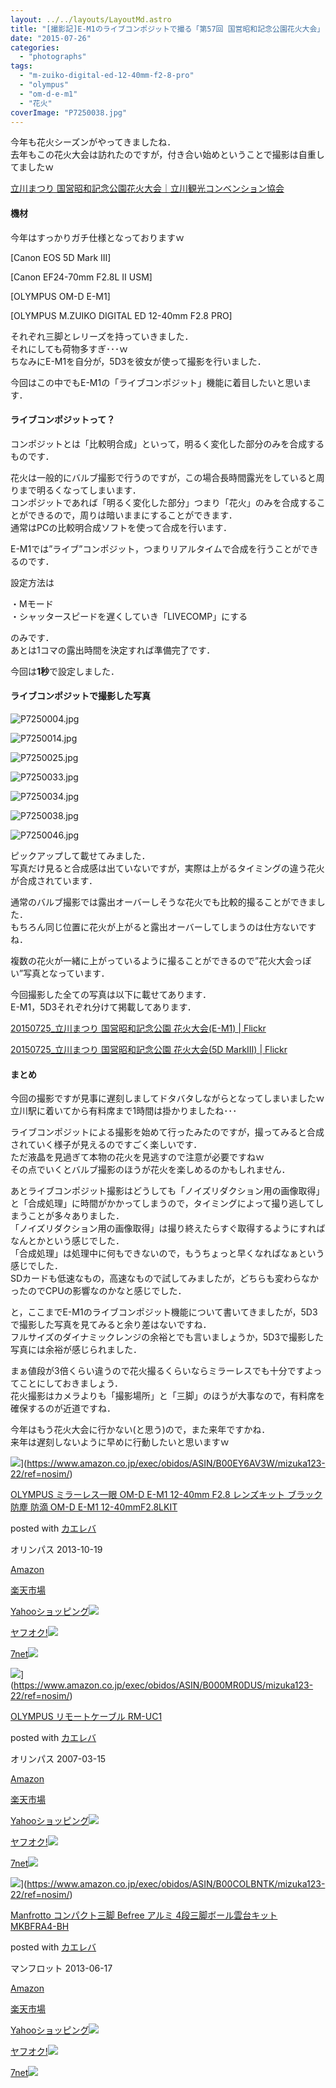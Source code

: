 ```yaml
---
layout: ../../layouts/LayoutMd.astro
title: "[撮影記]E-M1のライブコンポジットで撮る「第57回 国営昭和記念公園花火大会」"
date: "2015-07-26"
categories: 
  - "photographs"
tags: 
  - "m-zuiko-digital-ed-12-40mm-f2-8-pro"
  - "olympus"
  - "om-d-e-m1"
  - "花火"
coverImage: "P7250038.jpg"
---
```


今年も花火シーズンがやってきましたね．  
去年もこの花火大会は訪れたのですが，付き合い始めということで撮影は自重してましたｗ

[立川まつり 国営昭和記念公園花火大会｜立川観光コンベンション協会](https://hanabi.tokyo-tachikawa.org/)

#### 機材

今年はすっかりガチ仕様となっておりますｗ

[Canon EOS 5D Mark III]

[Canon EF24-70mm F2.8L II USM]

[OLYMPUS OM-D E-M1]

[OLYMPUS M.ZUIKO DIGITAL ED 12-40mm F2.8 PRO]

それぞれ三脚とレリーズを持っていきました．  
それにしても荷物多すぎ･･･ｗ  
ちなみにE-M1を自分が，5D3を彼女が使って撮影を行いました．

今回はこの中でもE-M1の「ライブコンポジット」機能に着目したいと思います．

#### ライブコンポジットって？

コンポジットとは「比較明合成」といって，明るく変化した部分のみを合成するものです．

花火は一般的にバルブ撮影で行うのですが，この場合長時間露光をしていると周りまで明るくなってしまいます．  
コンポジットであれば「明るく変化した部分」つまり「花火」のみを合成することができるので，周りは暗いままにすることができます．  
通常はPCの比較明合成ソフトを使って合成を行います．

E-M1では”ライブ”コンポジット，つまりリアルタイムで合成を行うことができるのです．

設定方法は

・Mモード  
・シャッタースピードを遅くしていき「LIVECOMP」にする

のみです．  
あとは1コマの露出時間を決定すれば準備完了です．

今回は**1秒**で設定しました．

#### ライブコンポジットで撮影した写真

![P7250004.jpg](/archive/images/19388075524_9143486af6_b.jpg)

![P7250014.jpg](/archive/images/20015953631_2f6c6d8c1e_b.jpg)

![P7250025.jpg](/archive/images/20010696275_4256686854_b.jpg)

![P7250033.jpg](/archive/images/19822644508_665da16d53_b.jpg)

![P7250034.jpg](/archive/images/19822738730_3cb5838b38_b.jpg)

![P7250038.jpg](/archive/images/19824062819_19f7122362_b.jpg)

![P7250046.jpg](/archive/images/19822758800_5410043926_b.jpg)

ピックアップして載せてみました．  
写真だけ見ると合成感は出ていないですが，実際は上がるタイミングの違う花火が合成されています．

通常のバルブ撮影では露出オーバーしそうな花火でも比較的撮ることができました．  
もちろん同じ位置に花火が上がると露出オーバーしてしまうのは仕方ないですね．

複数の花火が一緒に上がっているように撮ることができるので”花火大会っぽい”写真となっています．

今回撮影した全ての写真は以下に載せてあります．  
E-M1，5D3それぞれ分けて掲載してあります．

[20150725\_立川まつり 国営昭和記念公園 花火大会\(E\-M1\) \| Flickr](https://www.flickr.com/photos/mizuka123/albums/72157656355084911)

[20150725\_立川まつり 国営昭和記念公園 花火大会\(5D MarkⅢ\) \| Flickr](https://www.flickr.com/photos/mizuka123/albums/72157655943034200)

#### まとめ

今回の撮影ですが見事に遅刻しましてドタバタしながらとなってしまいましたｗ  
立川駅に着いてから有料席まで1時間は掛かりましたね･･･

ライブコンポジットによる撮影を始めて行ったみたのですが，撮ってみると合成されていく様子が見えるのですごく楽しいです．  
ただ液晶を見過ぎて本物の花火を見逃すので注意が必要ですねｗ  
その点でいくとバルブ撮影のほうが花火を楽しめるのかもしれません．

あとライブコンポジット撮影はどうしても「ノイズリダクション用の画像取得」と「合成処理」に時間がかかってしまうので，タイミングによって撮り逃してしまうことが多々ありました．  
「ノイズリダクション用の画像取得」は撮り終えたらすぐ取得するようにすればなんとかという感じでした．  
「合成処理」は処理中に何もできないので，もうちょっと早くなればなぁという感じでした．  
SDカードも低速なもの，高速なもので試してみましたが，どちらも変わらなかったのでCPUの影響なのかなと感じでした．

と，ここまでE-M1のライブコンポジット機能について書いてきましたが，5D3で撮影した写真を見てみると余り差はないですね．  
フルサイズのダイナミックレンジの余裕とでも言いましょうか，5D3で撮影した写真には余裕が感じられました．

まぁ値段が3倍くらい違うので花火撮るくらいならミラーレスでも十分ですよってことにしておきましょう．  
花火撮影はカメラよりも「撮影場所」と「三脚」のほうが大事なので，有料席を確保するのが近道ですね．

今年はもう花火大会に行かない(と思う)ので，また来年ですかね．  
来年は遅刻しないように早めに行動したいと思いますｗ

![](/archive/images/41QkiMoYtqL._SL160_.jpg)](https://www.amazon.co.jp/exec/obidos/ASIN/B00EY6AV3W/mizuka123-22/ref=nosim/)

[OLYMPUS ミラーレス一眼 OM-D E-M1 12-40mm F2.8 レンズキット ブラック 防塵 防滴 OM-D E-M1 12-40mmF2.8LKIT](https://www.amazon.co.jp/exec/obidos/ASIN/B00EY6AV3W/mizuka123-22/ref=nosim/)

posted with [カエレバ](http://kaereba.com)

オリンパス 2013-10-19

[Amazon](http://www.amazon.co.jp/gp/search?keywords=OLYMPUS%20%83~%83%89%81%5B%83%8C%83X%88%EA%8A%E1%20OM-D%20E-M1%2012-40mm%20F2.8%20%83%8C%83%93%83Y%83L%83b%83g%20%83u%83%89%83b%83N%20%96h%90o%20%96h%93H%20OM-D%20E-M1%2012-40mmF2.8LKIT&__mk_ja_JP=%83J%83%5E%83J%83i&tag=mizuka123-22)

[楽天市場](http://hb.afl.rakuten.co.jp/hgc/032b53ee.4b34c5ee.0f4a541e.f440145e/?pc=http%3A%2F%2Fsearch.rakuten.co.jp%2Fsearch%2Fmall%2FOLYMPUS%2520%25E3%2583%259F%25E3%2583%25A9%25E3%2583%25BC%25E3%2583%25AC%25E3%2582%25B9%25E4%25B8%2580%25E7%259C%25BC%2520OM-D%2520E-M1%252012-40mm%2520F2.8%2520%25E3%2583%25AC%25E3%2583%25B3%25E3%2582%25BA%25E3%2582%25AD%25E3%2583%2583%25E3%2583%2588%2520%25E3%2583%2596%25E3%2583%25A9%25E3%2583%2583%25E3%2582%25AF%2520%25E9%2598%25B2%25E5%25A1%25B5%2520%25E9%2598%25B2%25E6%25BB%25B4%2520OM-D%2520E-M1%252012-40mmF2.8LKIT%2F-%2Ff.1-p.1-s.1-sf.0-st.A-v.2%3Fx%3D0%26scid%3Daf_ich_link_urltxt%26m%3Dhttp%3A%2F%2Fm.rakuten.co.jp%2F)

[Yahooショッピング![](//ad.jp.ap.valuecommerce.com/servlet/gifbanner?sid=3066752&pid=881990642)](//ck.jp.ap.valuecommerce.com/servlet/referral?sid=3066752&pid=881990642&vc_url=http%3A%2F%2Fsearch.shopping.yahoo.co.jp%2Fsearch%3Fp%3DOLYMPUS%2520%25E3%2583%259F%25E3%2583%25A9%25E3%2583%25BC%25E3%2583%25AC%25E3%2582%25B9%25E4%25B8%2580%25E7%259C%25BC%2520OM-D%2520E-M1%252012-40mm%2520F2.8%2520%25E3%2583%25AC%25E3%2583%25B3%25E3%2582%25BA%25E3%2582%25AD%25E3%2583%2583%25E3%2583%2588%2520%25E3%2583%2596%25E3%2583%25A9%25E3%2583%2583%25E3%2582%25AF%2520%25E9%2598%25B2%25E5%25A1%25B5%2520%25E9%2598%25B2%25E6%25BB%25B4%2520OM-D%2520E-M1%252012-40mmF2.8LKIT)

[ヤフオク!![](//ad.jp.ap.valuecommerce.com/servlet/gifbanner?sid=3066752&pid=881990645)](//ck.jp.ap.valuecommerce.com/servlet/referral?sid=3066752&pid=881990645&vc_url=http%3A%2F%2Fauctions.search.yahoo.co.jp%2Fsearch%3Fvo%3D%26ve%3D%26auccat%3D0%26aucminprice%3D%26aucmaxprice%3D%26aucmin_bidorbuy_price%3D%26aucmax_bidorbuy_price%3D%26loc_cd%3D0%26abatch%3D0%26istatus%3D0%26filtered%3D1%26ei%3DUTF-8%26tab_ex%3Dcommerce%26va%3DOLYMPUS%2520%25E3%2583%259F%25E3%2583%25A9%25E3%2583%25BC%25E3%2583%25AC%25E3%2582%25B9%25E4%25B8%2580%25E7%259C%25BC%2520OM-D%2520E-M1%252012-40mm%2520F2.8%2520%25E3%2583%25AC%25E3%2583%25B3%25E3%2582%25BA%25E3%2582%25AD%25E3%2583%2583%25E3%2583%2588%2520%25E3%2583%2596%25E3%2583%25A9%25E3%2583%2583%25E3%2582%25AF%2520%25E9%2598%25B2%25E5%25A1%25B5%2520%25E9%2598%25B2%25E6%25BB%25B4%2520OM-D%2520E-M1%252012-40mmF2.8LKIT)

[7net![](http://atq.ad.valuecommerce.com/servlet/atq/gifbanner?sid=3066752&pid=881990643)](//ck.jp.ap.valuecommerce.com/servlet/referral?sid=3066752&pid=881990643&vc_url=http%3A%2F%2Fwww.7netshopping.jp%2Fall%2Fsearch_result%2F-%2Fbprice%2Foff%2Fsort%2F0%2Fkword_in%2FOLYMPUS%2520%25E3%2583%259F%25E3%2583%25A9%25E3%2583%25BC%25E3%2583%25AC%25E3%2582%25B9%25E4%25B8%2580%25E7%259C%25BC%2520OM-D%2520E-M1%252012-40mm%2520F2.8%2520%25E3%2583%25AC%25E3%2583%25B3%25E3%2582%25BA%25E3%2582%25AD%25E3%2583%2583%25E3%2583%2588%2520%25E3%2583%2596%25E3%2583%25A9%25E3%2583%2583%25E3%2582%25AF%2520%25E9%2598%25B2%25E5%25A1%25B5%2520%25E9%2598%25B2%25E6%25BB%25B4%2520OM-D%2520E-M1%252012-40mmF2.8LKIT%2FallGoods%2Fon%2Fsubmit.x%2F30%2Fdisp_result%2F1%2Fsubmit.y%2F9%2Fprvlg%2Foff%2Fnobuy%2Fon%2FsetProduct%2Foff%2Foop%2Fon%2Fctgy%2Fall%2FfromKeywordSearch%2Ftrue)

![](/archive/images/41OGJy4Tj5L._SL160_.jpg)](https://www.amazon.co.jp/exec/obidos/ASIN/B000MR0DUS/mizuka123-22/ref=nosim/)

[OLYMPUS リモートケーブル RM-UC1](https://www.amazon.co.jp/exec/obidos/ASIN/B000MR0DUS/mizuka123-22/ref=nosim/)

posted with [カエレバ](http://kaereba.com)

オリンパス 2007-03-15

[Amazon](http://www.amazon.co.jp/gp/search?keywords=OLYMPUS%20%83%8A%83%82%81%5B%83g%83P%81%5B%83u%83%8B%20RM-UC1&__mk_ja_JP=%83J%83%5E%83J%83i&tag=mizuka123-22)

[楽天市場](http://hb.afl.rakuten.co.jp/hgc/032b53ee.4b34c5ee.0f4a541e.f440145e/?pc=http%3A%2F%2Fsearch.rakuten.co.jp%2Fsearch%2Fmall%2FOLYMPUS%2520%25E3%2583%25AA%25E3%2583%25A2%25E3%2583%25BC%25E3%2583%2588%25E3%2582%25B1%25E3%2583%25BC%25E3%2583%2596%25E3%2583%25AB%2520RM-UC1%2F-%2Ff.1-p.1-s.1-sf.0-st.A-v.2%3Fx%3D0%26scid%3Daf_ich_link_urltxt%26m%3Dhttp%3A%2F%2Fm.rakuten.co.jp%2F)

[Yahooショッピング![](//ad.jp.ap.valuecommerce.com/servlet/gifbanner?sid=3066752&pid=881990642)](//ck.jp.ap.valuecommerce.com/servlet/referral?sid=3066752&pid=881990642&vc_url=http%3A%2F%2Fsearch.shopping.yahoo.co.jp%2Fsearch%3Fp%3DOLYMPUS%2520%25E3%2583%25AA%25E3%2583%25A2%25E3%2583%25BC%25E3%2583%2588%25E3%2582%25B1%25E3%2583%25BC%25E3%2583%2596%25E3%2583%25AB%2520RM-UC1)

[ヤフオク!![](//ad.jp.ap.valuecommerce.com/servlet/gifbanner?sid=3066752&pid=881990645)](//ck.jp.ap.valuecommerce.com/servlet/referral?sid=3066752&pid=881990645&vc_url=http%3A%2F%2Fauctions.search.yahoo.co.jp%2Fsearch%3Fvo%3D%26ve%3D%26auccat%3D0%26aucminprice%3D%26aucmaxprice%3D%26aucmin_bidorbuy_price%3D%26aucmax_bidorbuy_price%3D%26loc_cd%3D0%26abatch%3D0%26istatus%3D0%26filtered%3D1%26ei%3DUTF-8%26tab_ex%3Dcommerce%26va%3DOLYMPUS%2520%25E3%2583%25AA%25E3%2583%25A2%25E3%2583%25BC%25E3%2583%2588%25E3%2582%25B1%25E3%2583%25BC%25E3%2583%2596%25E3%2583%25AB%2520RM-UC1)

[7net![](http://atq.ad.valuecommerce.com/servlet/atq/gifbanner?sid=3066752&pid=881990643)](//ck.jp.ap.valuecommerce.com/servlet/referral?sid=3066752&pid=881990643&vc_url=http%3A%2F%2Fwww.7netshopping.jp%2Fall%2Fsearch_result%2F-%2Fbprice%2Foff%2Fsort%2F0%2Fkword_in%2FOLYMPUS%2520%25E3%2583%25AA%25E3%2583%25A2%25E3%2583%25BC%25E3%2583%2588%25E3%2582%25B1%25E3%2583%25BC%25E3%2583%2596%25E3%2583%25AB%2520RM-UC1%2FallGoods%2Fon%2Fsubmit.x%2F30%2Fdisp_result%2F1%2Fsubmit.y%2F9%2Fprvlg%2Foff%2Fnobuy%2Fon%2FsetProduct%2Foff%2Foop%2Fon%2Fctgy%2Fall%2FfromKeywordSearch%2Ftrue)

![](/archive/images/41tZegnd-TL._SL160_.jpg)](https://www.amazon.co.jp/exec/obidos/ASIN/B00COLBNTK/mizuka123-22/ref=nosim/)

[Manfrotto コンパクト三脚 Befree アルミ 4段三脚ボール雲台キット MKBFRA4-BH](https://www.amazon.co.jp/exec/obidos/ASIN/B00COLBNTK/mizuka123-22/ref=nosim/)

posted with [カエレバ](http://kaereba.com)

マンフロット 2013-06-17

[Amazon](http://www.amazon.co.jp/gp/search?keywords=Manfrotto%20%83R%83%93%83p%83N%83g%8EO%8Br%20Befree%20%83A%83%8B%83~%204%92i%8EO%8Br%83%7B%81%5B%83%8B%89_%91%E4%83L%83b%83g%20MKBFRA4-BH&__mk_ja_JP=%83J%83%5E%83J%83i&tag=mizuka123-22)

[楽天市場](http://hb.afl.rakuten.co.jp/hgc/032b53ee.4b34c5ee.0f4a541e.f440145e/?pc=http%3A%2F%2Fsearch.rakuten.co.jp%2Fsearch%2Fmall%2FManfrotto%2520%25E3%2582%25B3%25E3%2583%25B3%25E3%2583%2591%25E3%2582%25AF%25E3%2583%2588%25E4%25B8%2589%25E8%2584%259A%2520Befree%2520%25E3%2582%25A2%25E3%2583%25AB%25E3%2583%259F%25204%25E6%25AE%25B5%25E4%25B8%2589%25E8%2584%259A%25E3%2583%259C%25E3%2583%25BC%25E3%2583%25AB%25E9%259B%25B2%25E5%258F%25B0%25E3%2582%25AD%25E3%2583%2583%25E3%2583%2588%2520MKBFRA4-BH%2F-%2Ff.1-p.1-s.1-sf.0-st.A-v.2%3Fx%3D0%26scid%3Daf_ich_link_urltxt%26m%3Dhttp%3A%2F%2Fm.rakuten.co.jp%2F)

[Yahooショッピング![](//ad.jp.ap.valuecommerce.com/servlet/gifbanner?sid=3066752&pid=881990642)](//ck.jp.ap.valuecommerce.com/servlet/referral?sid=3066752&pid=881990642&vc_url=http%3A%2F%2Fsearch.shopping.yahoo.co.jp%2Fsearch%3Fp%3DManfrotto%2520%25E3%2582%25B3%25E3%2583%25B3%25E3%2583%2591%25E3%2582%25AF%25E3%2583%2588%25E4%25B8%2589%25E8%2584%259A%2520Befree%2520%25E3%2582%25A2%25E3%2583%25AB%25E3%2583%259F%25204%25E6%25AE%25B5%25E4%25B8%2589%25E8%2584%259A%25E3%2583%259C%25E3%2583%25BC%25E3%2583%25AB%25E9%259B%25B2%25E5%258F%25B0%25E3%2582%25AD%25E3%2583%2583%25E3%2583%2588%2520MKBFRA4-BH)

[ヤフオク!![](//ad.jp.ap.valuecommerce.com/servlet/gifbanner?sid=3066752&pid=881990645)](//ck.jp.ap.valuecommerce.com/servlet/referral?sid=3066752&pid=881990645&vc_url=http%3A%2F%2Fauctions.search.yahoo.co.jp%2Fsearch%3Fvo%3D%26ve%3D%26auccat%3D0%26aucminprice%3D%26aucmaxprice%3D%26aucmin_bidorbuy_price%3D%26aucmax_bidorbuy_price%3D%26loc_cd%3D0%26abatch%3D0%26istatus%3D0%26filtered%3D1%26ei%3DUTF-8%26tab_ex%3Dcommerce%26va%3DManfrotto%2520%25E3%2582%25B3%25E3%2583%25B3%25E3%2583%2591%25E3%2582%25AF%25E3%2583%2588%25E4%25B8%2589%25E8%2584%259A%2520Befree%2520%25E3%2582%25A2%25E3%2583%25AB%25E3%2583%259F%25204%25E6%25AE%25B5%25E4%25B8%2589%25E8%2584%259A%25E3%2583%259C%25E3%2583%25BC%25E3%2583%25AB%25E9%259B%25B2%25E5%258F%25B0%25E3%2582%25AD%25E3%2583%2583%25E3%2583%2588%2520MKBFRA4-BH)

[7net![](http://atq.ad.valuecommerce.com/servlet/atq/gifbanner?sid=3066752&pid=881990643)](//ck.jp.ap.valuecommerce.com/servlet/referral?sid=3066752&pid=881990643&vc_url=http%3A%2F%2Fwww.7netshopping.jp%2Fall%2Fsearch_result%2F-%2Fbprice%2Foff%2Fsort%2F0%2Fkword_in%2FManfrotto%2520%25E3%2582%25B3%25E3%2583%25B3%25E3%2583%2591%25E3%2582%25AF%25E3%2583%2588%25E4%25B8%2589%25E8%2584%259A%2520Befree%2520%25E3%2582%25A2%25E3%2583%25AB%25E3%2583%259F%25204%25E6%25AE%25B5%25E4%25B8%2589%25E8%2584%259A%25E3%2583%259C%25E3%2583%25BC%25E3%2583%25AB%25E9%259B%25B2%25E5%258F%25B0%25E3%2582%25AD%25E3%2583%2583%25E3%2583%2588%2520MKBFRA4-BH%2FallGoods%2Fon%2Fsubmit.x%2F30%2Fdisp_result%2F1%2Fsubmit.y%2F9%2Fprvlg%2Foff%2Fnobuy%2Fon%2FsetProduct%2Foff%2Foop%2Fon%2Fctgy%2Fall%2FfromKeywordSearch%2Ftrue)
